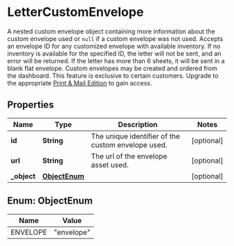 

# LetterCustomEnvelope

A nested custom envelope object containing more information about the custom envelope used or `null` if a custom envelope was not used.  Accepts an envelope ID for any customized envelope with available inventory. If no inventory is available for the specified ID, the letter will not be sent, and an error will be returned. If the letter has more than 6 sheets, it will be sent in a blank flat envelope. Custom envelopes may be created and ordered from the dashboard. This feature is exclusive to certain customers. Upgrade to the appropriate [Print & Mail Edition](https://dashboard.lob.com/#/settings/editions) to gain access.

## Properties

Name | Type | Description | Notes
------------ | ------------- | ------------- | -------------
**id** | **String** | The unique identifier of the custom envelope used. |  [optional]
**url** | **String** | The url of the envelope asset used. |  [optional]
**_object** | [**ObjectEnum**](#ObjectEnum) |  |  [optional]



## Enum: ObjectEnum

Name | Value
---- | -----
ENVELOPE | &quot;envelope&quot;



